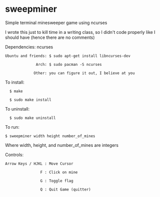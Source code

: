 # sweepminer
Simple terminal minesweeper game using ncurses

I wrote this just to kill time in a writing class, so I didn't code properly
like I should have (hence there are no comments)

Dependencies: ncurses

    Ubuntu and friends: $ sudo apt-get install libncurses-dev
  
                  Arch: $ sudo pacman -S ncurses
                
                 Other: you can figure it out, I believe at you


To install:

      $ make
  
      $ sudo make install


To uninstall:

      $ sudo make uninstall
  
  
To run:

    $ sweepminer width height number_of_mines
  

Where width, height, and number_of_mines are integers

  
Controls:

    Arrow Keys / HJKL : Move Cursor
 
                    F : Click on mine
                  
                    G : Toggle flag
                  
                    Q : Quit Game (quitter)
                 
